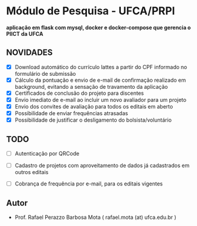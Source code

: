 # Módulo de Pesquisa - UFCA/PRPI

**aplicação em flask com mysql, docker e docker-compose que gerencia o PIICT da UFCA**

## NOVIDADES
- [x] Download automático do currículo lattes a partir do CPF informado no formulário de submissão
- [x] Cálculo da pontuação e envio de e-mail de confirmação realizado em background, evitando a sensação de travamento da aplicação
- [x] Certificados de conclusão do projeto para discentes
- [x] Envio imediato de e-mail ao incluir um novo avaliador para um projeto
- [x] Envio dos convites de avaliação para todos os editais em aberto
- [x] Possibilidade de enviar frequências atrasadas
- [x] Possibilidade de justificar o desligamento do bolsista/voluntário

## TODO
- [ ] Autenticação por QRCode
- [ ] Cadastro de projetos com aproveitamento de dados já cadastrados em outros editais
- [ ] Cobrança de frequência por e-mail, para os editais vigentes


## Autor

* Prof. Rafael Perazzo Barbosa Mota ( rafael.mota (at) ufca.edu.br )